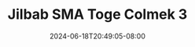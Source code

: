 --- 
title: "Jilbab SMA Toge Colmek 3"
description: "download bokeh Jilbab SMA Toge Colmek 3 full full vidio baru"
date: 2024-06-18T20:49:05-08:00
file_code: "p8mruwveyjmk"
draft: false
cover: "23pdr0v9e3e1rkj7.jpg"
tags: ["Jilbab", "SMA", "Toge", "Colmek", "bokep-indo", "bokep-viral", "bokep-ig"]
length: 107
fld_id: "1483869"
foldername: "Arraa"
categories: ["Arraa"]
views: 0
---